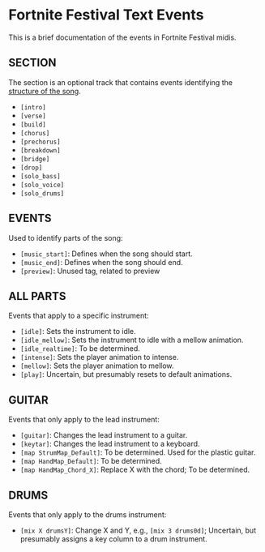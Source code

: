# Fortnite Festival Text Events

This is a brief documentation of the events in Fortnite Festival midis.

## SECTION

The section is an optional track that contains events identifying the [structure of the song](https://www.masterclass.com/articles/songwriting-101-learn-common-song-structures).

- `[intro]`
- `[verse]`
- `[build]`
- `[chorus]`
- `[prechorus]`
- `[breakdown]`
- `[bridge]`
- `[drop]`
- `[solo_bass]`
- `[solo_voice]`
- `[solo_drums]`

## EVENTS

Used to identify parts of the song:

- `[music_start]`: Defines when the song should start.
- `[music_end]`: Defines when the song should end.
- `[preview]`: Unused tag, related to preview

## ALL PARTS

Events that apply to a specific instrument:

- `[idle]`: Sets the instrument to idle.
- `[idle_mellow]`: Sets the instrument to idle with a mellow animation.
- `[idle_realtime]`: To be determined.
- `[intense]`: Sets the player animation to intense.
- `[mellow]`: Sets the player animation to mellow.
- `[play]`: Uncertain, but presumably resets to default animations.

## GUITAR

Events that only apply to the lead instrument:

- `[guitar]`: Changes the lead instrument to a guitar.
- `[keytar]`: Changes the lead instrument to a keyboard.
- `[map StrumMap_Default]`: To be determined. Used for the plastic guitar.
- `[map HandMap_Default]`: To be determined.
- `[map HandMap_Chord_X]`: Replace X with the chord; To be determined.

## DRUMS

Events that only apply to the drums instrument:

- `[mix X drumsY]`: Change X and Y, e.g., `[mix 3 drums0d]`; Uncertain, but presumably assigns a key column to a drum instrument.
